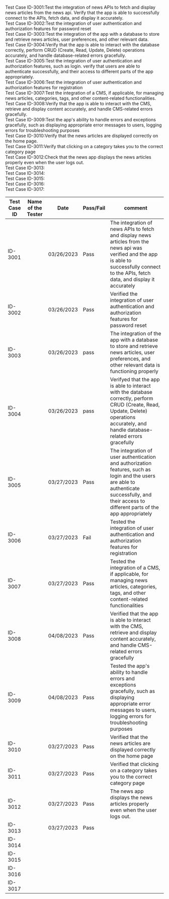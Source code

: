 Test Case ID-3001:Test the integration of news APIs to fetch and display news articles from the news api. Verify that the app is able to successfully connect to the APIs, fetch data, and display it accurately.<br>
Test Case ID-3002:Test the integration of user authentication and authorization features for password reset<br>
Test Case ID-3003:Test the integration of the app with a database to store and retrieve news articles, user preferences, and other relevant data.<br>
Test Case ID-3004:Verify that the app is able to interact with the database correctly, perform CRUD (Create, Read, Update, Delete) operations accurately, and handle database-related errors gracefully.<br>
Test Case ID-3005:Test the integration of user authentication and authorization features, such as login. verify that users are able to authenticate successfully, and their access to different parts of the app appropriately.<br>
Test Case ID-3006:Test the integration of user authentication and authorization features for registration<br>
Test Case ID-3007:Test the integration of a CMS, if applicable, for managing news articles, categories, tags, and other content-related functionalities.<br>
Test Case ID-3008:Verify that the app is able to interact with the CMS, retrieve and display content accurately, and handle CMS-related errors gracefully.<br>
Test Case ID-3009:Test the app's ability to handle errors and exceptions gracefully, such as displaying appropriate error messages to users, logging errors for troubleshooting purposes<br>
Test Case ID-3010:Verify that the news articles are displayed correctly on the home page.<br>
Test Case ID-3011:Verify that clicking on a category takes you to the correct category page<br>
Test Case ID-3012:Check that the news app displays the news articles properly even when the user logs out.<br>
Test Case ID-3013:<br>
Test Case ID-3014:<br>
Test Case ID-3015:<br>
Test Case ID-3016:<br>
Test Case ID-3017:<br>

| Test Case ID | Name of the Tester |Date| Pass/Fail | comment |
|---|---|---|---|---|
|ID-3001||03/26/2023|Pass|The integration of news APIs to fetch and display news articles from the news api was verified and the app is able to successfully connect to the APIs, fetch data, and display it accurately|
|ID-3002||03/26/2023|Pass|Verified the integration of user authentication and authorization features for password reset|
|ID-3003||03/26/2023|pass|The integration of the app with a database to store and retrieve news articles, user preferences, and other relevant data is functioning properly|
|ID-3004||03/26/2023|pass|Verifyed that the app is able to interact with the database correctly, perform CRUD (Create, Read, Update, Delete) operations accurately, and handle database-related errors gracefully|
|ID-3005||03/27/2023|Pass|The integration of user authentication and authorization features, such as login and the users are able to authenticate successfully, and their access to different parts of the app appropriately|
|ID-3006||03/27/2023|Fail|Tested the integration of user authentication and authorization features for registration|
|ID-3007||03/27/2023|Pass|Tested the integration of a CMS, if applicable, for managing news articles, categories, tags, and other content-related functionalities|
|ID-3008||04/08/2023|Pass|Verified that the app is able to interact with the CMS, retrieve and display content accurately, and handle CMS-related errors gracefully|
|ID-3009||04/08/2023|Pass|Tested the app's ability to handle errors and exceptions gracefully, such as displaying appropriate error messages to users, logging errors for troubleshooting purposes|
|ID-3010||03/27/2023|Pass|Verified that the news articles are displayed correctly on the home page|
|ID-3011||03/27/2023|Pass|Verified that clicking on a category takes you to the correct category page|
|ID-3012||03/27/2023|Pass|The news app displays the news articles properly even when the user logs out.|
|ID-3013||03/27/2023|Pass||
|ID-3014|||||
|ID-3015|||||
|ID-3016|||||
|ID-3017|||||

